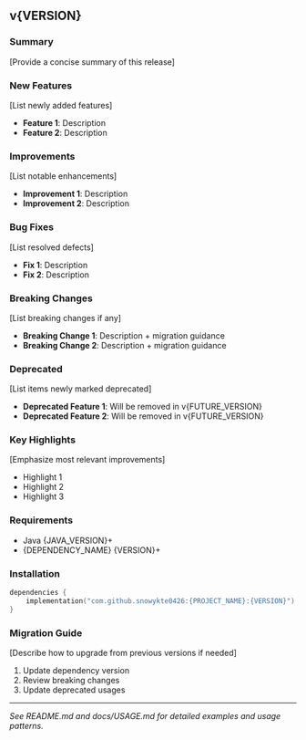 ## v{VERSION}

### Summary
[Provide a concise summary of this release]

### New Features
[List newly added features]
- **Feature 1**: Description
- **Feature 2**: Description

### Improvements
[List notable enhancements]
- **Improvement 1**: Description
- **Improvement 2**: Description

### Bug Fixes
[List resolved defects]
- **Fix 1**: Description
- **Fix 2**: Description

### Breaking Changes
[List breaking changes if any]
- **Breaking Change 1**: Description + migration guidance
- **Breaking Change 2**: Description + migration guidance

### Deprecated
[List items newly marked deprecated]
- **Deprecated Feature 1**: Will be removed in v{FUTURE_VERSION}
- **Deprecated Feature 2**: Will be removed in v{FUTURE_VERSION}

### Key Highlights
[Emphasize most relevant improvements]
- Highlight 1
- Highlight 2
- Highlight 3

### Requirements
- Java {JAVA_VERSION}+
- {DEPENDENCY_NAME} {VERSION}+

### Installation
```kotlin
dependencies {
    implementation("com.github.snowykte0426:{PROJECT_NAME}:{VERSION}")
}
```

### Migration Guide
[Describe how to upgrade from previous versions if needed]
1. Update dependency version
2. Review breaking changes
3. Update deprecated usages

---
*See README.md and docs/USAGE.md for detailed examples and usage patterns.*
